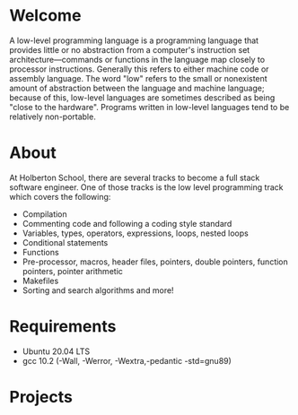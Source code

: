 # Welcome 
A low-level programming language is a programming language that provides little or no abstraction from a computer's instruction set architecture—commands or functions in the language map closely to processor instructions. Generally this refers to either machine code or assembly language. The word "low" refers to the small or nonexistent amount of abstraction between the language and machine language; because of this, low-level languages are sometimes described as being "close to the hardware". Programs written in low-level languages tend to be relatively non-portable.
# About
At Holberton School, there are several tracks to become a full stack software engineer. One of those tracks is the low level programming track which covers the following:
* Compilation
* Commenting code and following a coding style standard
* Variables, types, operators, expressions, loops, nested loops
* Conditional statements
* Functions
* Pre-processor, macros, header files, pointers, double pointers, function pointers, pointer arithmetic
* Makefiles
* Sorting and search algorithms and more!
# Requirements
* Ubuntu 20.04 LTS
* gcc 10.2 (-Wall, -Werror, -Wextra,-pedantic -std=gnu89)
# Projects
